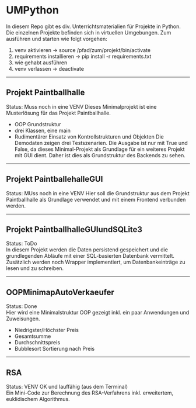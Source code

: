 # UMPython
In diesem Repo gibt es div. Unterrichtsmaterialien für Projekte in Python. Die einzelnen Projekte befinden sich in virtuellen Umgebungen. Zum ausführen und starten wie folgt vorgehen:
1. venv aktivieren -> source /pfad/zum/projekt/bin/activate
2. requirements installieren -> pip install -r requirements.txt
3. wie gehabt ausführen
4. venv verlassen -> deactivate
***
## Projekt Paintballhalle
Status: Muss noch in eine VENV 
Dieses Minimalprojekt ist eine Musterlösung für das Projekt Paintballhalle.
- OOP Grundstruktur
- drei Klassen, eine main
- Rudimentärer Einsatz von Kontrollstrukturen und Objekten
Die Demodaten zeigen drei Testszenarien. Die Ausgabe ist nur mit True und False, da dieses Minimal-Projekt als Grundlage für ein weiteres Projekt mit GUI dient. Daher ist dies als Grundstruktur des Backends zu sehen.
***
## Projekt PaintballehalleGUI
Status: MUss noch in eine VENV 
Hier soll die Grundstruktur aus dem Projekt Paintballhalle als Grundlage verwendet und mit einem Frontend verbunden werden. 
***
## Projekt PaintballhalleGUIundSQLite3
Status: ToDo  
In diesem Projekt werden die Daten persistend gespeichert und die grundlegenden Abläufe mit einer SQL-basierten Datenbank vermittelt. Zusätzlich werden noch Wrapper implementiert, um Datenbankeinträge zu lesen und zu schreiben.
***
## OOPMinimapAutoVerkaeufer
Status: Done  
Hier wird eine Minimalstruktur OOP gezeigt inkl. ein paar Anwendungen und Zuweisungen.
- Niedrigster/Höchster Preis
- Gesamtsumme
- Durchschnittspreis
- Bubblesort Sortierung nach Preis
***
## RSA
Status: VENV OK und lauffähig (aus dem Terminal)  
Ein Mini-Code zur Berechnung des RSA-Verfahrens inkl. erweitertem, euklidischem Algorithmus.